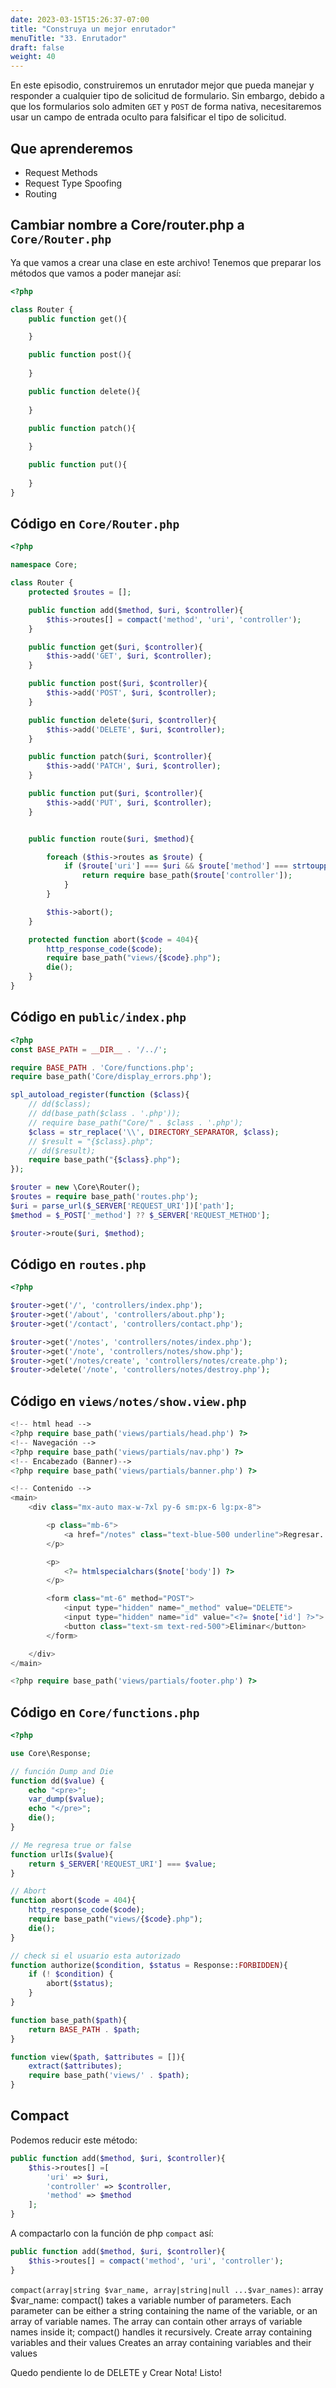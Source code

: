 ```yaml
---
date: 2023-03-15T15:26:37-07:00
title: "Construya un mejor enrutador"
menuTitle: "33. Enrutador"
draft: false
weight: 40
---
```


En este episodio, construiremos un enrutador mejor que pueda manejar y responder a cualquier tipo de solicitud de formulario. Sin embargo, debido a que los formularios solo admiten `GET` y `POST` de forma nativa, necesitaremos usar un campo de entrada oculto para falsificar el tipo de solicitud.

## Que aprenderemos
- Request Methods
- Request Type Spoofing
- Routing

## Cambiar nombre a Core/router.php a `Core/Router.php`
Ya que vamos a crear una clase en este archivo!
Tenemos que preparar los métodos que vamos a poder manejar así:
```php
<?php 

class Router {
    public function get(){

    }

    public function post(){
        
    }

    public function delete(){
        
    }

    public function patch(){
        
    }

    public function put(){
        
    }
}
```

## Código en  `Core/Router.php`
```php
<?php 

namespace Core;

class Router {
    protected $routes = [];

    public function add($method, $uri, $controller){
        $this->routes[] = compact('method', 'uri', 'controller');
    }

    public function get($uri, $controller){
        $this->add('GET', $uri, $controller);
    }

    public function post($uri, $controller){
        $this->add('POST', $uri, $controller);
    }

    public function delete($uri, $controller){
        $this->add('DELETE', $uri, $controller);
    }

    public function patch($uri, $controller){
        $this->add('PATCH', $uri, $controller);
    }

    public function put($uri, $controller){
        $this->add('PUT', $uri, $controller);
    }


    public function route($uri, $method){

        foreach ($this->routes as $route) {
            if ($route['uri'] === $uri && $route['method'] === strtoupper($method) ) {
                return require base_path($route['controller']);
            }
        }

        $this->abort();
    }

    protected function abort($code = 404){
        http_response_code($code);
        require base_path("views/{$code}.php");
        die();
    }
}
```

## Código en  `public/index.php`
```php
<?php 
const BASE_PATH = __DIR__ . '/../';

require BASE_PATH . 'Core/functions.php';
require base_path('Core/display_errors.php');

spl_autoload_register(function ($class){
    // dd($class);
    // dd(base_path($class . '.php'));
    // require base_path("Core/" . $class . '.php');
    $class = str_replace('\\', DIRECTORY_SEPARATOR, $class);
    // $result = "{$class}.php";
    // dd($result);
    require base_path("{$class}.php");
});

$router = new \Core\Router();
$routes = require base_path('routes.php');
$uri = parse_url($_SERVER['REQUEST_URI'])['path'];
$method = $_POST['_method'] ?? $_SERVER['REQUEST_METHOD'];

$router->route($uri, $method);
```

## Código en  `routes.php`
```php
<?php 

$router->get('/', 'controllers/index.php');
$router->get('/about', 'controllers/about.php');
$router->get('/contact', 'controllers/contact.php');

$router->get('/notes', 'controllers/notes/index.php');
$router->get('/note', 'controllers/notes/show.php');
$router->get('/notes/create', 'controllers/notes/create.php');
$router->delete('/note', 'controllers/notes/destroy.php');
```

## Código en  `views/notes/show.view.php`
```php
<!-- html head -->
<?php require base_path('views/partials/head.php') ?>
<!-- Navegación -->
<?php require base_path('views/partials/nav.php') ?>
<!-- Encabezado (Banner)-->
<?php require base_path('views/partials/banner.php') ?>

<!-- Contenido -->
<main>
    <div class="mx-auto max-w-7xl py-6 sm:px-6 lg:px-8">

        <p class="mb-6">
            <a href="/notes" class="text-blue-500 underline">Regresar...</a>
        </p>

        <p>
            <?= htmlspecialchars($note['body']) ?>
        </p>

        <form class="mt-6" method="POST">
            <input type="hidden" name="_method" value="DELETE"> 
            <input type="hidden" name="id" value="<?= $note['id'] ?>">
            <button class="text-sm text-red-500">Eliminar</button>
        </form>

    </div>
</main>

<?php require base_path('views/partials/footer.php') ?>
```

## Código en  `Core/functions.php`
```php
<?php 

use Core\Response;

// función Dump and Die
function dd($value) {
    echo "<pre>";
    var_dump($value);
    echo "</pre>"; 
    die(); 
}

// Me regresa true or false
function urlIs($value){
    return $_SERVER['REQUEST_URI'] === $value;
}

// Abort
function abort($code = 404){
    http_response_code($code);
    require base_path("views/{$code}.php");
    die();
}

// check si el usuario esta autorizado
function authorize($condition, $status = Response::FORBIDDEN){
    if (! $condition) {
        abort($status); 
    }
}

function base_path($path){
    return BASE_PATH . $path;
}

function view($path, $attributes = []){
    extract($attributes);
    require base_path('views/' . $path);
}
```

## Compact
Podemos reducir este método:
```php
public function add($method, $uri, $controller){
	$this->routes[] =[
		'uri' => $uri,
		'controller' => $controller,
		'method' => $method
	];
}
```
A compactarlo con la función de php `compact` así:
```php
public function add($method, $uri, $controller){
	$this->routes[] = compact('method', 'uri', 'controller');
}
```

`compact(array|string $var_name, array|string|null ...$var_names)`: array
$var_name: compact() takes a variable number of parameters. Each parameter can be either a string containing the name of the variable, or an array of variable names. The array can contain other arrays of variable names inside it; compact() handles it recursively.
Create array containing variables and their values
Creates an array containing variables and their values

Quedo pendiente lo de DELETE y Crear Nota!
Listo!


